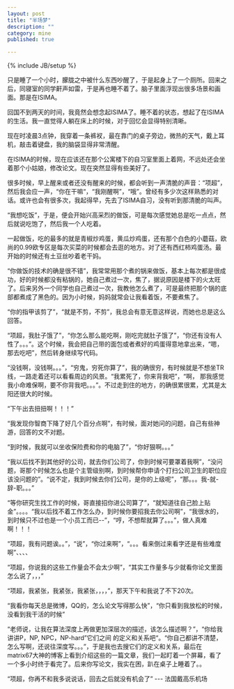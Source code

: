 ```yaml
---
layout: post
title: "半场梦"
description: ""
category: mine
published: true

---
```

{% include JB/setup %}

只是睡了一个小时，朦胧之中被什么东西吵醒了，于是起身上了一个厕所。回来之后，同寝室的同学鼾声如雷，于是再也睡不着了。脑子里面浮现出很多场景和画面。那是在ISIMA。

回国不到两天的时间，我竟然会想念起ISIMA了。睡不着的状态，想起了在ISIMA的生活。我一直觉得人躺在床上的时候，对于回忆会显得特别清晰。

现在时凌晨3点钟，我穿着一条裤衩，最在靠门的桌子旁边，微热的天气，戴上耳机，敲击着键盘，我的脑袋显得非常清醒。

在ISIMA的时候，现在应该还在那个公寓楼下的自习室里面上着网，不远处还会坐着那个小姑娘，修改论文。现在突然显得有些美好了。

很多时候，早上醒来或者还没有醒来的时候，都会听到一声清脆的声音：“项超”，然后我会应一声，“你在干嘛“，“我刚醒啊”，“哦”。曾经有多少次这样熟悉的对话。或许也会有很多次，我起得早，先去了ISIMA自习，没有听到那清脆的叫声。

“我想吃饭”，于是，便会开始兴高采烈的做饭，可是每次感觉她总是吃一点点，然后就说吃饱了，然后我一个人吃着。

一起做饭，吃的最多的就是青椒炒鸡蛋，黄瓜炒鸡蛋，还有那个白色的小蘑菇，欧尚的0.99欧专区是每次买菜的时候都会去逛的地方。对了还有西红柿鸡蛋汤。最开始的时候还有土豆丝吵着老干妈。

“你做饭的技术的确是很不错”，我常常用那个煮的锅来做饭，基本上每次都是很成功，好的时候都没有粘锅的，她自己煮过一次，焦了，据说原因是楼下的火太旺了。后来另外一个同学也自己煮过一次，我教他怎么煮了，可是最终把那个锅的底部都煮成了黑色的。因为小时候，妈妈就常会让我看着饭，不要煮焦了。

“你的指甲该剪了”，“就是不剪，不剪”，我总会有意无意这样说，而她也总是这么回答。

“项超，我肚子饿了”，“你怎么那么能吃啊，刚吃完就肚子饿了”，“你还有没有人性了。。。”。这个时候，我会把自己带的面包或者煮好的鸡蛋得意地拿出来，“嗯，那去吃吧”，然后转身继续写代码。

“没钱啊，没钱啊。。。”，“穷鬼，穷死你算了”，我的确很穷，有时候就是不想坐TR线，一路走着还可以看看周边的风景。“我累死了，你来背我吧”，“啊， 那我感觉我小命难保啊，要不你背我吧。。。”。不过走到住的地方，的确很累很累，尤其是太阳还很大的时候。

“下午出去扭扭啊！！！”

“我发现你智商下降了好几个百分点啊”，有时候，面对她问的问题，自己有些神游，回答的文不对题。

“到时候，我就可以坐收保险费和你的电脑了”，“你好狠啊。。。”

“我以后找不到其他好的公司，就去你们公司了，你到时候可要罩着我啊”，“没问题，哥那个时候怎么也是个主管级别啊，到时候帮你申请个打扫公司卫生的职位应该没问题的”。“说不定，我到时候去你们公司，是你的上级呢”，“那。。。我-就-辞-职。。。”

“等你研究生找工作的时候，哥直接招你进公司算了”，“就知道往自己脸上贴金”。。。。“我以后找不着工作怎么办，到时候你要招我去你公司啊”，“我很水的，到时候只不过也是一个小员工而已--”，“哼，不想帮就算了。。。”，做人真难啊！！！

“项超，我有问题诶。。”，“说”，“你过来啊”，“。。。看来倒过来看字还是有些难度啊”、、、、

“项超，你说我的这些工作量会不会太少啊”，“其实工作量多与少就看你论文里面怎么说了，，，”

“项超，我紧张，我紧张，我紧张，，，，”，那天下午和我说了不下20次。

“我看你每天总是微博，QQ的，怎么论文写得那么快”，“你只看到我放松的时候，没看到我干活的时候”

“老师说，让我在算法深度上再做更加深层次的描述，该怎么描述啊？”，“你给我讲讲P，NP, NPC，NP-hard”它们之间
的定义和关系吧“。“你自己都讲不清楚，怎么写啊，还说往深度写。。。”，于是我也去搜它们的定义和关系，最后在matrix67大神的博客上看到介绍这些的一篇文章，我们一起盯着一个屏幕，看了一个多小时终于看完了。后来你写论文，我实在困，趴在桌子上睡着了。。

“项超，你再不和我多说说话，回去之后就没有机会了” --- 法国戴高乐机场

